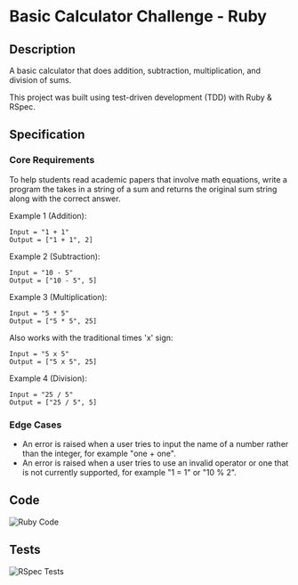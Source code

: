 # Basic Calculator Challenge - Ruby

## Description

A basic calculator that does addition, subtraction, multiplication, and division of sums.

This project was built using test-driven development (TDD) with Ruby & RSpec.

## Specification

### Core Requirements

To help students read academic papers that involve math equations, write a program the takes in a string of a sum and returns the original sum string along with the correct answer.

Example 1 (Addition): 
```
Input = "1 + 1"
Output = ["1 + 1", 2]
```
Example 2 (Subtraction):
```
Input = "10 - 5"
Output = ["10 - 5", 5]
```
Example 3 (Multiplication):
```
Input = "5 * 5"
Output = ["5 * 5", 25]
```
Also works with the traditional times 'x' sign:
```
Input = "5 x 5"
Output = ["5 x 5", 25]
```

Example 4 (Division): 
```
Input = "25 / 5"
Output = ["25 / 5", 5]
```

### Edge Cases

- An error is raised when a user tries to input the name of a number rather than the integer, for example "one + one".
- An error is raised when a user tries to use an invalid operator or one that is not currently supported, for example "1 = 1" or "10 % 2".

## Code

![Ruby Code]()

## Tests

![RSpec Tests]()
